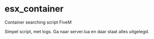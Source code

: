 # esx_container
Container searching script FiveM

Simpel script, met logs. Ga naar server.lua en daar staat alles uitgelegd.
